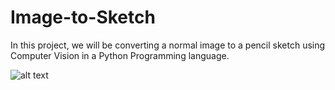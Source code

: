 # Image-to-Sketch

In this project, we will be converting a normal image to a pencil sketch using Computer Vision in a Python Programming language.


![alt text](http://https://github.com/vinodnayak08/Image-to-Sketch/blob/main/IMG_20191005_102322.png/to/img.png)
